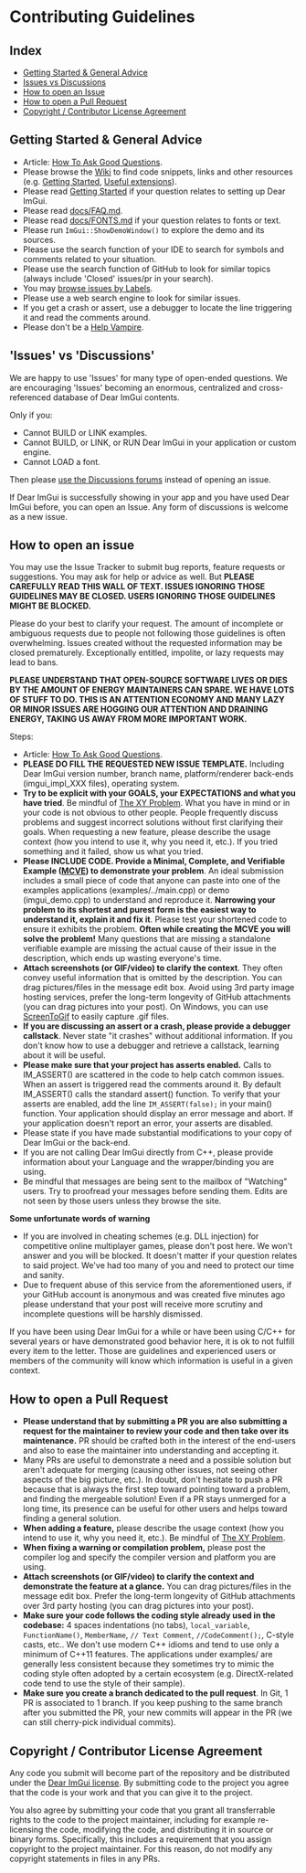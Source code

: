 # Contributing Guidelines

## Index

- [Getting Started & General Advice](#getting-started--general-advice)
- [Issues vs Discussions](#issues-vs-discussions)
- [How to open an Issue](#how-to-open-an-issue)
- [How to open a Pull Request](#how-to-open-a-pull-request)
- [Copyright / Contributor License Agreement](#copyright--contributor-license-agreement)

## Getting Started & General Advice

- Article: [How To Ask Good Questions](https://bit.ly/3nwRnx1).
- Please browse the [Wiki](https://github.com/ocornut/imgui/wiki) to find code snippets, links and other resources (e.g. [Getting Started](https://github.com/ocornut/imgui/wiki/Getting-Started), [Useful extensions](https://github.com/ocornut/imgui/wiki/Useful-Extensions)).
- Please read [Getting Started](https://github.com/ocornut/imgui/wiki/Getting-Started) if your question relates to setting up Dear ImGui.
- Please read [docs/FAQ.md](https://github.com/ocornut/imgui/blob/master/docs/FAQ.md).
- Please read [docs/FONTS.md](https://github.com/ocornut/imgui/blob/master/docs/FONTS.md) if your question relates to fonts or text.
- Please run `ImGui::ShowDemoWindow()` to explore the demo and its sources.
- Please use the search function of your IDE to search for symbols and comments related to your situation.
- Please use the search function of GitHub to look for similar topics (always include 'Closed' issues/pr in your search).
- You may [browse issues by Labels](https://github.com/ocornut/imgui/labels).
- Please use a web search engine to look for similar issues.
- If you get a crash or assert, use a debugger to locate the line triggering it and read the comments around.
- Please don't be a [Help Vampire](https://slash7.com/2006/12/22/vampires/).

## 'Issues' vs 'Discussions'

We are happy to use 'Issues' for many type of open-ended questions. We are encouraging 'Issues' becoming an enormous, centralized and cross-referenced database of Dear ImGui contents.

Only if you:
- Cannot BUILD or LINK examples.
- Cannot BUILD, or LINK, or RUN Dear ImGui in your application or custom engine.
- Cannot LOAD a font.

Then please [use the Discussions forums](https://github.com/ocornut/imgui/discussions) instead of opening an issue.

If Dear ImGui is successfully showing in your app and you have used Dear ImGui before, you can open an Issue. Any form of discussions is welcome as a new issue. 

## How to open an issue

You may use the Issue Tracker to submit bug reports, feature requests or suggestions. You may ask for help or advice as well. But **PLEASE CAREFULLY READ THIS WALL OF TEXT. ISSUES IGNORING THOSE GUIDELINES MAY BE CLOSED. USERS IGNORING THOSE GUIDELINES MIGHT BE BLOCKED.**

Please do your best to clarify your request. The amount of incomplete or ambiguous requests due to people not following those guidelines is often overwhelming. Issues created without the requested information may be closed prematurely. Exceptionally entitled, impolite, or lazy requests may lead to bans.

**PLEASE UNDERSTAND THAT OPEN-SOURCE SOFTWARE LIVES OR DIES BY THE AMOUNT OF ENERGY MAINTAINERS CAN SPARE. WE HAVE LOTS OF STUFF TO DO. THIS IS AN ATTENTION ECONOMY AND MANY LAZY OR MINOR ISSUES ARE HOGGING OUR ATTENTION AND DRAINING ENERGY, TAKING US AWAY FROM MORE IMPORTANT WORK.**

Steps:

- Article: [How To Ask Good Questions](https://bit.ly/3nwRnx1).
- **PLEASE DO FILL THE REQUESTED NEW ISSUE TEMPLATE.** Including Dear ImGui version number, branch name, platform/renderer back-ends (imgui_impl_XXX files), operating system.
- **Try to be explicit with your GOALS, your EXPECTATIONS and what you have tried**.  Be mindful of [The XY Problem](http://xyproblem.info/). What you have in mind or in your code is not obvious to other people. People frequently discuss problems and suggest incorrect solutions without first clarifying their goals. When requesting a new feature, please describe the usage context (how you intend to use it, why you need it, etc.). If you tried something and it failed, show us what you tried.
- **Please INCLUDE CODE. Provide a Minimal, Complete, and Verifiable Example ([MCVE](https://stackoverflow.com/help/mcve)) to demonstrate your problem**. An ideal submission includes a small piece of code that anyone can paste into one of the examples applications (examples/../main.cpp) or demo (imgui_demo.cpp) to understand and reproduce it. **Narrowing your problem to its shortest and purest form is the easiest way to understand it, explain it and fix it**. Please test your shortened code to ensure it exhibits the problem. **Often while creating the MCVE you will solve the problem!** Many questions that are missing a standalone verifiable example are missing the actual cause of their issue in the description, which ends up wasting everyone's time.
- **Attach screenshots (or GIF/video) to clarify the context**. They often convey useful information that is omitted by the description. You can drag pictures/files in the message edit box. Avoid using 3rd party image hosting services, prefer the long-term longevity of GitHub attachments (you can drag pictures into your post). On Windows, you can use [ScreenToGif](https://www.screentogif.com/) to easily capture .gif files.
- **If you are discussing an assert or a crash, please provide a debugger callstack**. Never state "it crashes" without additional information. If you don't know how to use a debugger and retrieve a callstack, learning about it will be useful.
- **Please make sure that your project has asserts enabled.** Calls to IM_ASSERT() are scattered in the code to help catch common issues. When an assert is triggered read the comments around it. By default IM_ASSERT() calls the standard assert() function. To verify that your asserts are enabled, add the line `IM_ASSERT(false);` in your main() function. Your application should display an error message and abort. If your application doesn't report an error, your asserts are disabled. 
- Please state if you have made substantial modifications to your copy of Dear ImGui or the back-end.
- If you are not calling Dear ImGui directly from C++, please provide information about your Language and the wrapper/binding you are using.
- Be mindful that messages are being sent to the mailbox of "Watching" users. Try to proofread your messages before sending them. Edits are not seen by those users unless they browse the site.

**Some unfortunate words of warning**
- If you are involved in cheating schemes (e.g. DLL injection) for competitive online multiplayer games, please don't post here. We won't answer and you will be blocked. It doesn't matter if your question relates to said project. We've had too many of you and need to protect our time and sanity.
- Due to frequent abuse of this service from the aforementioned users, if your GitHub account is anonymous and was created five minutes ago please understand that your post will receive more scrutiny and incomplete questions will be harshly dismissed.

If you have been using Dear ImGui for a while or have been using C/C++ for several years or have demonstrated good behavior here, it is ok to not fulfill every item to the letter. Those are guidelines and experienced users or members of the community will know which information is useful in a given context.

## How to open a Pull Request

- **Please understand that by submitting a PR you are also submitting a request for the maintainer to review your code and then take over its maintenance.** PR should be crafted both in the interest of the end-users and also to ease the maintainer into understanding and accepting it. 
- Many PRs are useful to demonstrate a need and a possible solution but aren't adequate for merging (causing other issues, not seeing other aspects of the big picture, etc.). In doubt, don't hesitate to push a PR because that is always the first step toward pointing toward a problem, and finding the mergeable solution! Even if a PR stays unmerged for a long time, its presence can be useful for other users and helps toward finding a general solution.
- **When adding a feature,** please describe the usage context (how you intend to use it, why you need it, etc.). Be mindful of [The XY Problem](http://xyproblem.info/). 
- **When fixing a warning or compilation problem,** please post the compiler log and specify the compiler version and platform you are using.
- **Attach screenshots (or GIF/video) to clarify the context and demonstrate the feature at a glance.** You can drag pictures/files in the message edit box. Prefer the long-term longevity of GitHub attachments over 3rd party hosting (you can drag pictures into your post).
- **Make sure your code follows the coding style already used in the codebase:** 4 spaces indentations (no tabs), `local_variable`, `FunctionName()`, `MemberName`, `// Text Comment`, `//CodeComment();`, C-style casts, etc.. We don't use modern C++ idioms and tend to use only a minimum of C++11 features. The applications under examples/ are generally less consistent because they sometimes try to mimic the coding style often adopted by a certain ecosystem (e.g. DirectX-related code tend to use the style of their sample). 
- **Make sure you create a branch dedicated to the pull request**. In Git, 1 PR is associated to 1 branch. If you keep pushing to the same branch after you submitted the PR, your new commits will appear in the PR (we can still cherry-pick individual commits).

## Copyright / Contributor License Agreement

Any code you submit will become part of the repository and be distributed under the [Dear ImGui license](https://github.com/ocornut/imgui/blob/master/LICENSE.txt). By submitting code to the project you agree that the code is your work and that you can give it to the project.

You also agree by submitting your code that you grant all transferrable rights to the code to the project maintainer, including for example re-licensing the code, modifying the code, and distributing it in source or binary forms. Specifically, this includes a requirement that you assign copyright to the project maintainer. For this reason, do not modify any copyright statements in files in any PRs.

